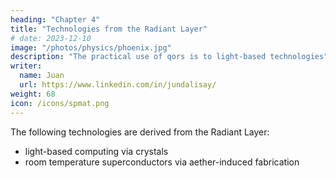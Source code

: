 ```yaml
---
heading: "Chapter 4"
title: "Technologies from the Radiant Layer"
# date: 2023-12-10
image: "/photos/physics/phoenix.jpg"
description: "The practical use of qors is to light-based technologies"
writer:
  name: Juan
  url: https://www.linkedin.com/in/jundalisay/
weight: 68
icon: /icons/spmat.png
---
```



The following technologies are derived from the Radiant Layer:

- light-based computing via crystals
- room temperature superconductors via aether-induced fabrication


